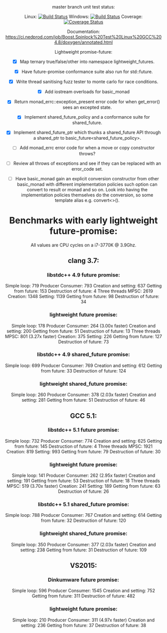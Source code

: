 <center>
master branch unit test status:

Linux: [![Build Status](https://ci.nedprod.com/job/Boost.Spinlock%20Test%20Linux%20GCC%204.8/badge/icon)](https://ci.nedprod.com/job/Boost.Spinlock%20Test%20Linux%20GCC%204.8/) Windows: [![Build Status](https://ci.nedprod.com/job/Boost.Spinlock%20Test%20Win8%20VS2014/badge/icon)](https://ci.nedprod.com/job/Boost.Spinlock%20Test%20Win8%20VS2014/) Coverage: [![Coverage Status](https://coveralls.io/repos/ned14/boost.spinlock/badge.svg?branch=master)](https://coveralls.io/r/ned14/boost.spinlock?branch=master)

Documentation: https://ci.nedprod.com/job/Boost.Spinlock%20Test%20Linux%20GCC%204.8/doxygen/annotated.html

Lightweight promise-future:
 - [x] Map ternary true/false/other into namespace lightweight_futures.
 - [x] Have future-promise conformance suite also run for std::future.
 - [x] Write thread sanitising fuzz tester to monte carlo for race conditions.
 - [x] Add iostream overloads for basic_monad
 - [x] Return monad_errc::exception_present error code for when get_error() sees an excepted state.
 - [x] Implement shared_future_policy and a conformance suite for shared_future.
 - [x] Implement shared_future_ptr which thunks a shared_future API through a shared_ptr to
basic_future<shared_future_policy>.

 - [ ] Add monad_errc error code for when a move or copy constructor throws?
 - [ ] Review all throws of exceptions and see if they can be replaced with an error_code set.
 - [ ] Have basic_monad gain an explicit conversion constructor from other basic_monad with different
implementation policies such option can convert to result or monad and so on. Look into having the
implementation policies themselves do the conversion, so some template alias e.g. convert<>().


# Benchmarks with early lightweight future-promise:

All values are CPU cycles on a i7-3770K @ 3.9Ghz.

## clang 3.7:
### libstdc++ 4.9 future promise:
Simple loop: 719
Producer Consumer: 793
  Creation and setting: 637
  Getting from future: 153
  Destruction of future: 4
Three threads MPSC: 2619
  Creation: 1348
  Setting: 1139
  Getting from future: 98
  Destruction of future: 34

### lightweight future promise:
Simple loop: 178
Producer Consumer: 264 (3.00x faster)
  Creation and setting: 200
  Getting from future: 51
  Destruction of future: 13
Three threads MPSC: 801 (3.27x faster)
  Creation: 375
  Setting: 226
  Getting from future: 127
  Destruction of future: 73

### libstdc++ 4.9 shared_future promise:
Simple loop: 699
Producer Consumer: 769
  Creation and setting: 612
  Getting from future: 33
  Destruction of future: 124

### lightweight shared_future promise:
Simple loop: 260
Producer Consumer: 378 (2.03x faster)
  Creation and setting: 281
  Getting from future: 51
  Destruction of future: 46


## GCC 5.1:
### libstdc++ 5.1 future promise:
Simple loop: 732
Producer Consumer: 774
  Creation and setting: 625
  Getting from future: 145
  Destruction of future: 4
Three threads MPSC: 1921
  Creation: 819
  Setting: 993
  Getting from future: 79
  Destruction of future: 30

### lightweight future promise:
Simple loop: 141
Producer Consumer: 262 (2.95x faster)
  Creation and setting: 191
  Getting from future: 53
  Destruction of future: 18
Three threads MPSC: 519 (3.70x faster)
  Creation: 241
  Setting: 189
  Getting from future: 63
  Destruction of future: 26

### libstdc++ 5.1 shared_future promise:
Simple loop: 788
Producer Consumer: 767
  Creation and setting: 614
  Getting from future: 32
  Destruction of future: 120

### lightweight shared_future promise:
Simple loop: 350
Producer Consumer: 377 (2.03x faster)
  Creation and setting: 238
  Getting from future: 31
  Destruction of future: 109


## VS2015:
### Dinkumware future promise:
Simple loop: 596
Producer Consumer: 1545
  Creation and setting: 752
  Getting from future: 311
  Destruction of future: 482

### lightweight future promise:
Simple loop: 210
Producer Consumer: 311 (4.97x faster)
  Creation and setting: 236
  Getting from future: 37
  Destruction of future: 38

</center>
